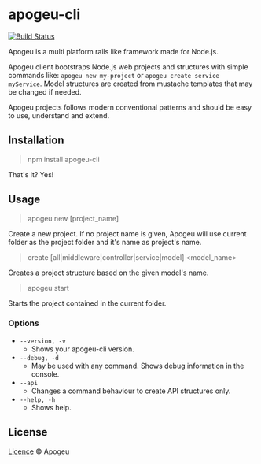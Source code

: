 # apogeu-cli

[![Build Status](https://travis-ci.org/apogeu/apogeu-cli.svg?branch=master)](https://travis-ci.org/apogeu/apogeu-cli)

Apogeu is a multi platform rails like framework made for Node.js.

Apogeu client bootstraps Node.js web projects and structures with
simple commands like: `apogeu new my-project` or `apogeu create service myService`.
Model structures are created from mustache templates that may be changed if needed.

Apogeu projects follows modern conventional patterns and should be easy to use, understand and extend.

## Installation
> npm install apogeu-cli

That's it? Yes!

## Usage
> apogeu new [project_name]

Create a new project. If no project name is given, Apogeu will use current folder as the project folder and it's name as project's name.

> create <type> [all|middleware|controller|service|model] <model_name>

Creates a project structure based on the given model's name.

> apogeu start

Starts the project contained in the current folder.

### Options
* `--version, -v`
    - Shows your apogeu-cli version.
* `--debug, -d`
    - May be used with any command. Shows debug information in the console.
* `--api`
    - Changes a command behaviour to create API structures only.
* `--help, -h`
    - Shows help.

## License
[Licence](https://raw.githubusercontent.com/apogeu/apogeu-cli/master/LICENSE) © Apogeu
